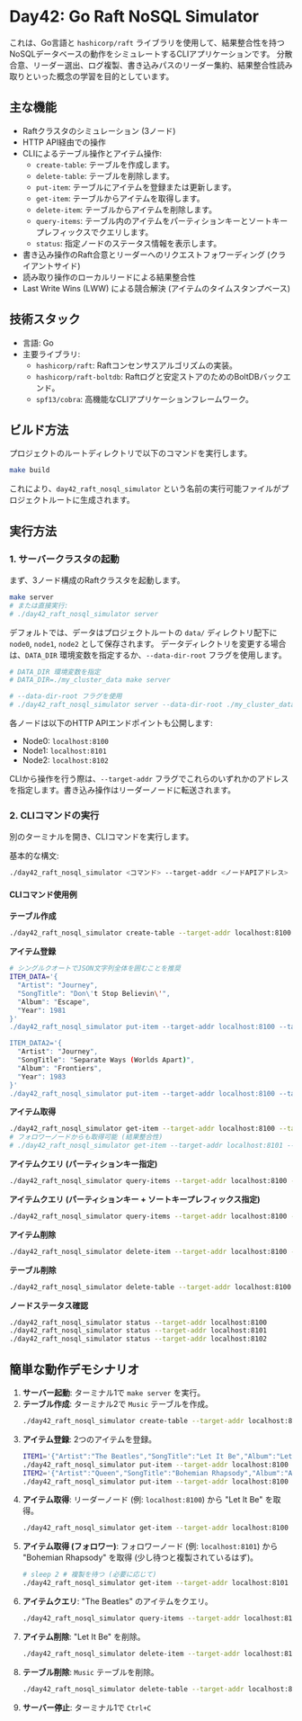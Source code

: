 # Day42: Go Raft NoSQL Simulator

これは、Go言語と `hashicorp/raft` ライブラリを使用して、結果整合性を持つNoSQLデータベースの動作をシミュレートするCLIアプリケーションです。
分散合意、リーダー選出、ログ複製、書き込みパスのリーダー集約、結果整合性読み取りといった概念の学習を目的としています。

## 主な機能

- Raftクラスタのシミュレーション (3ノード)
- HTTP API経由での操作
- CLIによるテーブル操作とアイテム操作:
  - `create-table`: テーブルを作成します。
  - `delete-table`: テーブルを削除します。
  - `put-item`: テーブルにアイテムを登録または更新します。
  - `get-item`: テーブルからアイテムを取得します。
  - `delete-item`: テーブルからアイテムを削除します。
  - `query-items`: テーブル内のアイテムをパーティションキーとソートキープレフィックスでクエリします。
  - `status`: 指定ノードのステータス情報を表示します。
- 書き込み操作のRaft合意とリーダーへのリクエストフォワーディング (クライアントサイド)
- 読み取り操作のローカルリードによる結果整合性
- Last Write Wins (LWW) による競合解決 (アイテムのタイムスタンプベース)

## 技術スタック

- 言語: Go
- 主要ライブラリ:
  - `hashicorp/raft`: Raftコンセンサスアルゴリズムの実装。
  - `hashicorp/raft-boltdb`: Raftログと安定ストアのためのBoltDBバックエンド。
  - `spf13/cobra`: 高機能なCLIアプリケーションフレームワーク。

## ビルド方法

プロジェクトのルートディレクトリで以下のコマンドを実行します。

```bash
make build
```

これにより、`day42_raft_nosql_simulator` という名前の実行可能ファイルがプロジェクトルートに生成されます。

## 実行方法

### 1. サーバークラスタの起動

まず、3ノード構成のRaftクラスタを起動します。

```bash
make server
# または直接実行:
# ./day42_raft_nosql_simulator server
```

デフォルトでは、データはプロジェクトルートの `data/` ディレクトリ配下に `node0`, `node1`, `node2` として保存されます。
データディレクトリを変更する場合は、`DATA_DIR` 環境変数を指定するか、`--data-dir-root` フラグを使用します。

```bash
# DATA_DIR 環境変数を指定
# DATA_DIR=./my_cluster_data make server

# --data-dir-root フラグを使用
# ./day42_raft_nosql_simulator server --data-dir-root ./my_cluster_data
```

各ノードは以下のHTTP APIエンドポイントも公開します:
- Node0: `localhost:8100`
- Node1: `localhost:8101`
- Node2: `localhost:8102`

CLIから操作を行う際は、`--target-addr` フラグでこれらのいずれかのアドレスを指定します。書き込み操作はリーダーノードに転送されます。

### 2. CLIコマンドの実行

別のターミナルを開き、CLIコマンドを実行します。

基本的な構文:
```bash
./day42_raft_nosql_simulator <コマンド> --target-addr <ノードAPIアドレス> [オプション]
```

#### CLIコマンド使用例

**テーブル作成**
```bash
./day42_raft_nosql_simulator create-table --target-addr localhost:8100 --table-name Music --partition-key Artist --sort-key SongTitle
```

**アイテム登録**
```bash
# シングルクオートでJSON文字列全体を囲むことを推奨
ITEM_DATA='{
  "Artist": "Journey",
  "SongTitle": "Don\'t Stop Believin\'",
  "Album": "Escape",
  "Year": 1981
}'
./day42_raft_nosql_simulator put-item --target-addr localhost:8100 --table-name Music --item-data "$ITEM_DATA"

ITEM_DATA2='{
  "Artist": "Journey",
  "SongTitle": "Separate Ways (Worlds Apart)",
  "Album": "Frontiers",
  "Year": 1983
}'
./day42_raft_nosql_simulator put-item --target-addr localhost:8100 --table-name Music --item-data "$ITEM_DATA2"
```

**アイテム取得**
```bash
./day42_raft_nosql_simulator get-item --target-addr localhost:8100 --table-name Music --partition-key "Journey" --sort-key "Don\'t Stop Believin\'"
# フォロワーノードからも取得可能 (結果整合性)
# ./day42_raft_nosql_simulator get-item --target-addr localhost:8101 --table-name Music --partition-key "Journey" --sort-key "Don\'t Stop Believin\'"
```

**アイテムクエリ (パーティションキー指定)**
```bash
./day42_raft_nosql_simulator query-items --target-addr localhost:8100 --table-name Music --partition-key "Journey"
```

**アイテムクエリ (パーティションキー + ソートキープレフィックス指定)**
```bash
./day42_raft_nosql_simulator query-items --target-addr localhost:8100 --table-name Music --partition-key "Journey" --sort-key-prefix "Don\'t"
```

**アイテム削除**
```bash
./day42_raft_nosql_simulator delete-item --target-addr localhost:8100 --table-name Music --partition-key "Journey" --sort-key "Separate Ways (Worlds Apart)"
```

**テーブル削除**
```bash
./day42_raft_nosql_simulator delete-table --target-addr localhost:8100 Music
```

**ノードステータス確認**
```bash
./day42_raft_nosql_simulator status --target-addr localhost:8100
./day42_raft_nosql_simulator status --target-addr localhost:8101
./day42_raft_nosql_simulator status --target-addr localhost:8102
```

## 簡単な動作デモシナリオ

1.  **サーバー起動**: ターミナル1で `make server` を実行。
2.  **テーブル作成**: ターミナル2で `Music` テーブルを作成。
    ```bash
    ./day42_raft_nosql_simulator create-table --target-addr localhost:8100 --table-name Music --partition-key Artist --sort-key SongTitle
    ```
3.  **アイテム登録**: 2つのアイテムを登録。
    ```bash
    ITEM1='{"Artist":"The Beatles","SongTitle":"Let It Be","Album":"Let It Be","Year":1970}'
    ./day42_raft_nosql_simulator put-item --target-addr localhost:8100 --table-name Music --item-data "$ITEM1"
    ITEM2='{"Artist":"Queen","SongTitle":"Bohemian Rhapsody","Album":"A Night at the Opera","Year":1975}'
    ./day42_raft_nosql_simulator put-item --target-addr localhost:8100 --table-name Music --item-data "$ITEM2"
    ```
4.  **アイテム取得**: リーダーノード (例: `localhost:8100`) から "Let It Be" を取得。
    ```bash
    ./day42_raft_nosql_simulator get-item --target-addr localhost:8100 --table-name Music --partition-key "The Beatles" --sort-key "Let It Be"
    ```
5.  **アイテム取得 (フォロワー)**: フォロワーノード (例: `localhost:8101`) から "Bohemian Rhapsody" を取得 (少し待つと複製されているはず)。
    ```bash
    # sleep 2 # 複製を待つ (必要に応じて)
    ./day42_raft_nosql_simulator get-item --target-addr localhost:8101 --table-name Music --partition-key "Queen" --sort-key "Bohemian Rhapsody"
    ```
6.  **アイテムクエリ**: "The Beatles" のアイテムをクエリ。
    ```bash
    ./day42_raft_nosql_simulator query-items --target-addr localhost:8100 --table-name Music --partition-key "The Beatles"
    ```
7.  **アイテム削除**: "Let It Be" を削除。
    ```bash
    ./day42_raft_nosql_simulator delete-item --target-addr localhost:8100 --table-name Music --partition-key "The Beatles" --sort-key "Let It Be"
    ```
8.  **テーブル削除**: `Music` テーブルを削除。
    ```bash
    ./day42_raft_nosql_simulator delete-table --target-addr localhost:8100 Music
    ```
9.  **サーバー停止**: ターミナル1で `Ctrl+C`